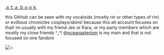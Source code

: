 [ａｔａ ｂｏｏｋ](https://yokanimitorete.atabook.org/)　

this GitHub can be seen with my vocaloids (mostly rin or other types of rin) or evillious chronicles cosplays/skins! because this alt account focuses on that!
im usually with my friend Jex or Kara, or my party members which are mostly my close friends ^_^!
@[oceanasterism](https://github.com/oceanasterism) is my main and that is not focused on one fandom 

![:star:](https://komarev.com/ghpvc/?username=shiningumbreon&color=yellow&label=🌟)
